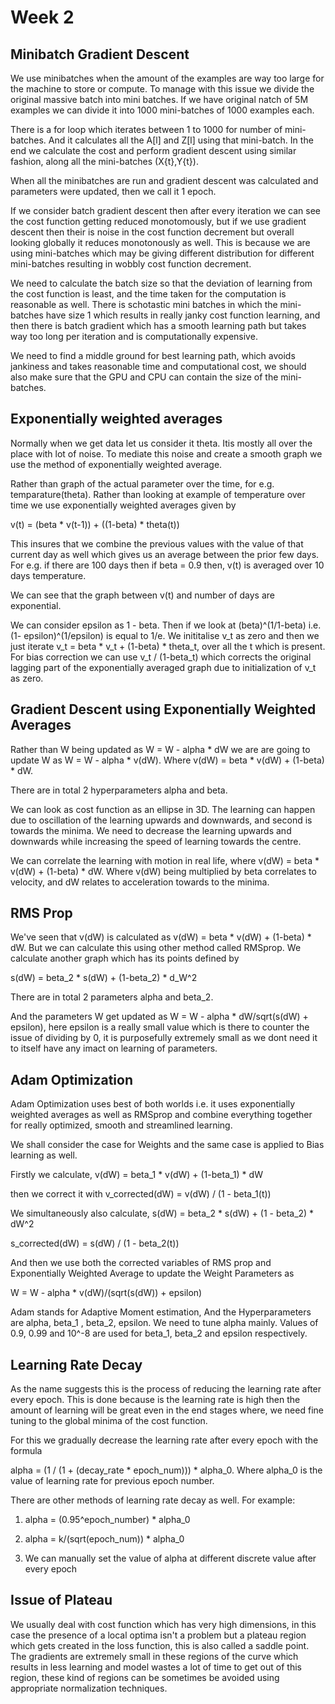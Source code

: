 # Week 2

## Minibatch Gradient Descent

We use minibatches when the amount of the examples are way too large for the machine to store or compute. To manage with this issue we divide the original massive batch into mini batches. If we have original natch of 5M examples we can divide it into 1000 mini-batches of 1000 examples each.

There is a for loop which iterates between 1 to 1000 for number of mini-batches. And it calculates all the A[l] and Z[l] using that mini-batch. In the end we calculate the cost and perform gradient descent using similar fashion, along all the mini-batches (X{t},Y{t}).

When all the minibatches are run and gradient descent was calculated and parameters were updated, then we call it 1 epoch. 

If we consider batch gradient descent then after every iteration we can see the cost function getting reduced monotomously, but if we use gradient descent then their is noise in the cost function decrement but overall looking globally it reduces monotonously as well. This is because we are using mini-batches which may be giving different distribution for different mini-batches resulting in wobbly cost function decrement. 

We need to calculate the batch size so that the deviation of learning from the cost function is least, and the time taken for the computation is reasonable as well. There is schotastic mini batches in which the mini-batches have size 1 which results in really janky cost function learning, and then there is batch gradient which has a smooth learning path but takes way too long per iteration and is computationally expensive.

We need to find a middle ground for best learning path, which avoids jankiness and takes reasonable time and computational cost, we should also make sure that the GPU and CPU can contain the size of the mini-batches.

## Exponentially weighted averages

Normally when we get data let us consider it theta. Itis mostly all over the place with lot of noise. To mediate this noise and create a smooth graph we use the method of exponentially weighted average. 

Rather than graph of the actual parameter over the time, for e.g. temparature(theta). Rather than looking at example of temperature over time we use exponentially weighted averages given by 

v(t) = (beta \* v(t-1)) + ((1-beta) \* theta(t))

This insures that we combine the previous values with the value of that current day as well which gives us an average between the prior few days. For e.g. if there are 100 days then if beta = 0.9 then, v(t) is averaged over 10 days temperature.

We can see that the graph between v(t) and number of days are exponential. 

We can consider epsilon as 1 - beta. Then if we look at (beta)^(1/1-beta) i.e. (1- epsilon)^(1/epsilon) is equal to 1/e. We inititalise v_t as zero and then we just iterate v_t = beta * v_t + (1-beta) * theta_t, over all the t which is present. For bias correction we can use v_t / (1-beta_t) which corrects the original lagging part of the exponentially averaged graph due to initialization of v_t as zero.

## Gradient Descent using Exponentially Weighted Averages

Rather than W being updated as W = W - alpha \* dW we are are going to update W as W = W - alpha \* v(dW). Where v(dW) = beta \* v(dW) + (1-beta) \* dW.

There are in total 2 hyperparameters alpha and beta. 

We can look as cost function as an ellipse in 3D. The learning can happen due to oscillation of the learning upwards and downwards, and second is towards the minima. We need to decrease the learning upwards and downwards while increasing the speed of learning towards the centre.

We can correlate the learning with motion in real life, where v(dW) = beta * v(dW) + (1-beta) * dW. Where v(dW) being multiplied by beta correlates to velocity, and dW relates to acceleration towards to the minima.

## RMS Prop

We've seen that v(dW) is calculated as v(dW) = beta \* v(dW) + (1-beta) \* dW. But we can calculate this using other method called RMSprop. We calculate another graph which has its points defined by 

s(dW) = beta_2 * s(dW) + (1-beta_2) * d_W^2

There are in total 2 parameters alpha and beta_2.

And the parameters W get updated as W = W - alpha * dW/sqrt(s(dW) + epsilon), here epsilon is a really small value which is there to counter the issue of dividing by 0, it is purposefully extremely small as we dont need it to itself have any imact on learning of parameters. 

## Adam Optimization

Adam Optimization uses best of both worlds i.e. it uses exponentially weighted averages as well as RMSprop and combine everything together for really optimized, smooth and streamlined learning.

We shall consider the case for Weights and the same case is applied to Bias learning as well.

Firstly we calculate, v(dW) = beta_1 * v(dW) + (1-beta_1) * dW

then we correct it with v_corrected(dW) = v(dW) / (1 - beta_1(t))

We simultaneously also calculate, s(dW) = beta_2 * s(dW) + (1 - beta_2) * dW^2

s_corrected(dW) = s(dW) / (1 - beta_2(t))

And then we use both the corrected variables of RMS prop and Exponentially Weighted Average to update the Weight Parameters as 

W = W - alpha * v(dW)/(sqrt(s(dW)) + epsilon)

Adam stands for Adaptive Moment estimation, And the Hyperparameters are alpha, beta_1 , beta_2, epsilon. We need to tune alpha mainly. Values of 0.9, 0.99 and 10^-8 are used for beta_1, beta_2 and epsilon respectively.

## Learning Rate Decay

As the name suggests this is the process of reducing the learning rate after every epoch. This is done because is the learning rate is high then the amount of learning will be great even in the end stages where, we need fine tuning to the global minima of the cost function. 

For this we gradually decrease the learning rate after every epoch with the formula 

alpha = (1 / (1 + (decay_rate * epoch_num))) * alpha_0. Where alpha_0 is the value of learning rate for previous epoch number. 

There are other methods of learning rate decay as well. For example:

1. alpha = (0.95^epoch_number) * alpha_0

2. alpha = k/(sqrt(epoch_num)) * alpha_0

3. We can manually set the value of alpha at different discrete value after every epoch

## Issue of Plateau

We usually deal with cost function which has very high dimensions, in this case the presence of a local optima isn't a problem but a plateau region which gets created in the loss function, this is also called a saddle point. The gradients are extremely small in these regions of the curve which results in less learning and model wastes a lot of time to get out of this region, these kind of regions can be sometimes be avoided using appropriate normalization techniques.


